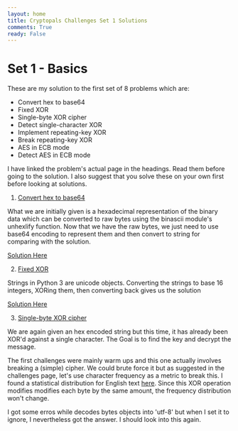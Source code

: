 ```yaml
---
layout: home
title: Cryptopals Challenges Set 1 Solutions
comments: True
ready: False
---
```


# Set 1 - Basics

These are my solution to the first set of 8 problems which are:

* Convert hex to base64
* Fixed XOR
* Single-byte XOR cipher
* Detect single-character XOR
* Implement repeating-key XOR
* Break repeating-key XOR
* AES in ECB mode
* Detect AES in ECB mode

I have linked the problem's actual page in the headings. Read them before going to the solution. I also suggest that you solve these on your own first before looking at solutions. 

1) [Convert hex to base64](https://cryptopals.com/sets/1/challenges/1)

What we are initially given is a hexadecimal representation of the binary data which can be converted to raw bytes using the binascii module's unhexlify function. Now that we have the raw bytes, we just need to use base64 encoding to represent them and then convert to string for comparing with the solution. 

[Solution Here](https://github.com/rnikhil275/crytopals-solutions/blob/master/set-1/1.py)

2) [Fixed XOR](https://cryptopals.com/sets/1/challenges/2)

Strings in Python 3 are unicode objects. Converting the strings to base 16 integers, XORing them, then converting back gives us the solution

[Solution Here](https://github.com/rnikhil275/crytopals-solutions/blob/master/set-1/2.py)

3) [Single-byte XOR cipher](https://cryptopals.com/sets/1/challenges/3)

We are again given an hex encoded string but this time, it has already been XOR'd against a single character. The Goal is to find the key and decrypt the message. 

The first challenges were mainly warm ups and this one actually involves breaking a (simple) cipher. We could brute force it but as suggested in the challenges page, let's use character frequency as a metric to break this. I found  a statistical distribution for English text [here](http://www.data-compression.com/english.html). Since this XOR operation modifies modifies each byte by the same amount, the frequency distribution won't change. 

I got some erros while decodes bytes objects into 'utf-8' but when I set it to ignore, I nevertheless got the answer. I should look into this again.



